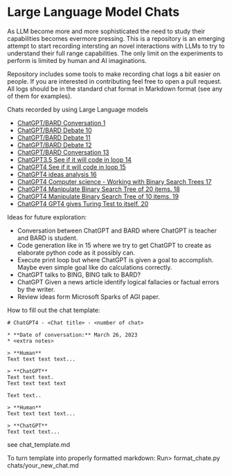 # Large Language Model Chats

As LLM become more and more sophisticated the need to study their capabilities becomes evermore pressing. This is a repository is an emerging attempt to start recording intersting an novel interactions with LLMs to try to understand their full range capabilities. The only limit on the experiments to perform is limited by human and AI imaginations.

Repository includes some tools to make recording chat logs a bit easier on people.
If you are interested in contributing feel free to open a pull request. All logs should be in the standard chat format in Markdown format (see any of them for examples).

Chats recorded by using Large Language models

- [ChatGPT/BARD Conversation 1](chats/chatgpt-bard-1.md)
- [ChatGPT/BARD Debate 10](chats/chatgpt-bard-10.md)
- [ChatGPT/BARD Debate 11](chats/chatgpt-bard-11.md)
- [ChatGPT/BARD Debate 12](chats/chatgpt-bard-12.md)
- [ChatGPT/BARD Conversation 13](chats/chatgpt-bard-13.md)
- [ChatGPT3.5 See if it will code in loop 14](chats/chatgpt-14.md)
- [ChatGPT4 See if it will code in loop 15](chats/chatgpt-15.md)
- [ChatGPT4 ideas analysis 16](chats/chatgpt-16.md)
- [ChatGPT4 Computer science - Working with Binary Search Trees 17](chats/chatgpt-17.md)
- [ChatGPT4 Manipulate Binary Search Tree of 20 items. 18](chats/chatgpt-18.md)
- [ChatGPT4 Manipulate Binary Search Tree of 10 items. 19](chats/chatgpt-19.md)
- [ChatGPT4 GPT4 gives Turing Test to itself. 20](chats/chatgpt-20.md)

Ideas for future exploration:
* Conversation between ChatGPT and BARD where ChatGPT is teacher and BARD is student.
* Code generation like in 15 where we try to get ChatGPT to create as elaborate python code as it possibly can.
* Execute print loop but where ChatGPT is given a goal to accomplish. Maybe even simple goal like do calculations correctly.
* ChatGPT talks to BING, BING talk to BARD?
* ChatGPT Given a news article identify logical fallacies or factual errors by the writer. 
* Review ideas form Microsoft Sparks of AGI paper.

How to fill out the chat template:
```
# ChatGPT4 - <Chat title> - <number of chat>

* **Date of conversation:** March 26, 2023
* <extra notes>

> **Human**
Text text text text...

> **ChatGPT**
Text text text.
Text text text text

Text text..

> **Human**
Text text text text...

> **ChatGPT**
Text text text...

```
see chat_template.md 
  
To turn template into properly formatted markdown:
Run> format_chate.py chats/your_new_chat.md
